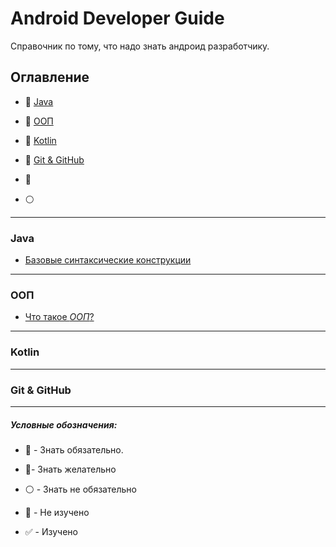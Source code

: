 # Android Developer Guide

Справочник по тому, что надо знать андроид разработчику. 

## Оглавление

- :red_circle: [Java](#Java) 
- :red_circle:  [ООП](#ООП) 
- :red_circle:  [Kotlin](#Kotlin)
- :large_blue_circle: [Git & GitHub](#git-&-github)

- :large_blue_circle: 
- :white_circle:

-----------------------------------------------

### Java

+ [Базовые синтаксические конструкции](Java.md#Базовые-синтаксические-конструкторы-и-операторы-в-Java)


-----------------------------------------------

### ООП

+ [Что такое _ООП_?](OOP.md#Что-такое-ООП)


-----------------------------------------------

### Kotlin



-----------------------------------------------

### Git & GitHub



-----------------------------------------------
 #####  ***Условные обозначения:***

- :red_circle: - Знать обязательно.
- :large_blue_circle:- Знать желательно 
- :white_circle: - Знать не обязательно 

- :black_square_button: - Не изучено
- :white_check_mark: - Изучено

